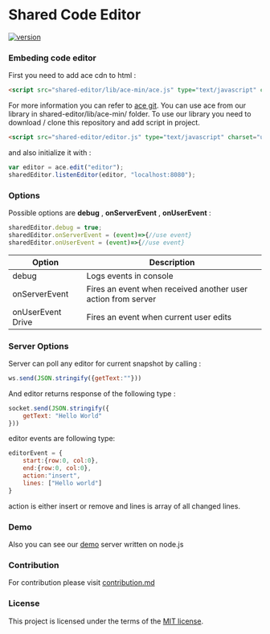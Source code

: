 # Shared Code Editor
[![version](https://img.shields.io/badge/version-1.0.0-green.svg)](https://semver.org)
### Embeding code editor
First you need to add ace cdn to html :
```html
<script src="shared-editor/lib/ace-min/ace.js" type="text/javascript" charset="utf-8"></script>
```
For more information you can refer to [ace git](https://github.com/ajaxorg/ace).
You can use ace from our library in shared-editor/lib/ace-min/ folder.
To use our library you need to download / clone this repository and add script in project.
```html
<script src="shared-editor/editor.js" type="text/javascript" charset="utf-8"></script>
```
and also initialize it with :
```javascript
var editor = ace.edit("editor");
sharedEditor.listenEditor(editor, "localhost:8080");
```

### Options
Possible options are **debug** , **onServerEvent** , **onUserEvent** :
```javascript
sharedEditor.debug = true;
sharedEditor.onServerEvent = (event)=>{//use event}
sharedEditor.onUserEvent = (event)=>{//use event}
```
| Option | Description |
| ------ | ------ |
| debug | Logs events in console|
| onServerEvent | Fires an event when received another user action from server |
| onUserEvent Drive | Fires an event when current user edits|

### Server Options 
Server can poll any editor for current snapshot by calling : 
```javascript
ws.send(JSON.stringify({getText:""}))
```
And editor returns response of the following type :
```javascript
socket.send(JSON.stringify({
    getText: "Hello World"
}))
```
editor events are following type:
```javascript
editorEvent = {
    start:{row:0, col:0},
    end:{row:0, col:0},
    action:"insert",
    lines: ["Hello world"]
}
```
action is either insert or remove and lines is array of all changed lines.
### Demo
Also you can see our [demo](https://github.com/iSharedCodeEditor/shared-code-editor/tree/master/demo) server written on node.js

### Contribution
For contribution please visit  [contribution.md](https://github.com/iSharedCodeEditor/shared-code-editor/blob/master/CONTRIBUTION.md)

### License
This project is licensed under the terms of the [MIT license](https://github.com/iSharedCodeEditor/shared-code-editor/blob/master/LICENSE).


